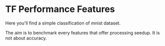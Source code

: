 # TF Performance Features 

Here you'll find a simple classification of mnist dataset. 

The aim is to benchmark every features that offer processing seedup. It is not about accuracy.
